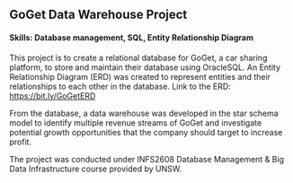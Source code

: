 ## GoGet Data Warehouse Project

#### Skills: Database management, SQL, Entity Relationship Diagram

This project is to create a relational database for GoGet, a car sharing platform, to store and maintain their database using OracleSQL. An Entity Relationship Diagram (ERD) was created to represent entities and their relationships to each other in the database. 
Link to the ERD: https://bit.ly/GoGetERD

From the database, a data warehouse was developed in the star schema model to identify multiple revenue streams of GoGet and investigate potential growth opportunities that the company should target to increase profit.

The project was conducted under INFS2608 Database Management & Big Data Infrastructure course provided by UNSW.
